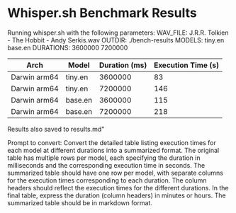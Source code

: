 # Whisper.sh Benchmark Results

Running whisper.sh with the following parameters:
WAV_FILE: J.R.R. Tolkien - The Hobbit - Andy Serkis.wav
OUTDIR: ./bench-results
MODELS: tiny.en base.en
DURATIONS: 3600000 7200000

| Arch         | Model   | Duration (ms) | Execution Time (s) |
| ------------ | ------- | ------------- | ------------------ |
| Darwin arm64 | tiny.en | 3600000       | 83                 |
| Darwin arm64 | tiny.en | 7200000       | 146                |
| Darwin arm64 | base.en | 3600000       | 115                |
| Darwin arm64 | base.en | 7200000       | 218                |

Results also saved to results.md"

Prompt to convert:
Convert the detailed table listing execution times for each model at different durations into a summarized format.
The original table has multiple rows per model, each specifying the duration in milliseconds and
the corresponding execution time in seconds.
The summarized table should have one row per model,
with separate columns for the execution times corresponding to each duration.
The column headers should reflect the execution times for the different durations.
In the final table, express the duration (column headers) in minutes or hours.
The summarized table should be in markdown format.
